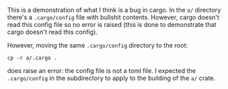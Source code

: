 
This is a demonstration of what I think is a bug in cargo. In the `a/` directory
there's a `.cargo/config` file with bullshit contents. However, cargo doesn't
read this config file so no error is raised (this is done to demonstrate
that cargo doesn't read this config). 

However, moving the same `.cargo/config` directory to the root:

```
cp -r a/.cargo .
```

does raise an error: the config file is not a toml file. I expected the 
`.cargo/config` in the subdirectory to apply to the building of the `a/` crate.





